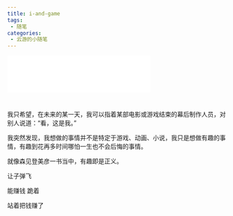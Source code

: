 ```yaml
---
title: i-and-game
tags:
 - 随笔
categories:
 - 云游的小随笔
---
```


<iframe frameborder="no" border="0" marginwidth="0" marginheight="0" width=330 height=86 src="//music.163.com/outchain/player?type=2&id=520459951&auto=0&height=66"></iframe>

# 

我只希望，在未来的某一天，我可以指着某部电影或游戏结束的幕后制作人员，对别人说道：“看，这是我。”

我突然发现，我想做的事情并不是特定于游戏、动画、小说，我只是想做有趣的事情，有趣到花再多时间哪怕一生也不会后悔的事情。

就像森见登美彦一书当中，有趣即是正义。

让子弹飞

能赚钱 跪着

站着把钱赚了
